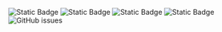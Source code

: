 ![Static Badge](https://img.shields.io/badge/blacklists-61-000000) ![Static Badge](https://img.shields.io/badge/blacklisted-2988551-cc0000) ![Static Badge](https://img.shields.io/badge/whitelisted-2254-00CC00) ![Static Badge](https://img.shields.io/badge/streaming_blacklist-28107-000000) ![GitHub issues](https://img.shields.io/github/issues/fabriziosalmi/blacklists)
